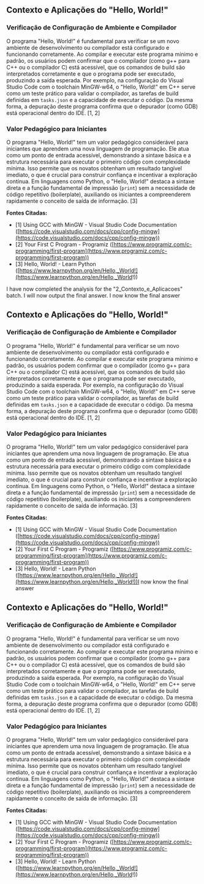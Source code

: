 ## Contexto e Aplicações do "Hello, World!"

### Verificação de Configuração de Ambiente e Compilador

O programa "Hello, World!" é fundamental para verificar se um novo ambiente de desenvolvimento ou compilador está configurado e funcionando corretamente. Ao compilar e executar este programa mínimo e padrão, os usuários podem confirmar que o compilador (como g++ para C++ ou o compilador C) está acessível, que os comandos de build são interpretados corretamente e que o programa pode ser executado, produzindo a saída esperada. Por exemplo, na configuração do Visual Studio Code com o toolchain MinGW-w64, o "Hello, World!" em C++ serve como um teste prático para validar o compilador, as tarefas de build definidas em `tasks.json` e a capacidade de executar o código. Da mesma forma, a depuração deste programa confirma que o depurador (como GDB) está operacional dentro do IDE. [1, 2]

### Valor Pedagógico para Iniciantes

O programa "Hello, World!" tem um valor pedagógico considerável para iniciantes que aprendem uma nova linguagem de programação. Ele atua como um ponto de entrada acessível, demonstrando a sintaxe básica e a estrutura necessária para executar o primeiro código com complexidade mínima. Isso permite que os novatos obtenham um resultado tangível imediato, o que é crucial para construir confiança e incentivar a exploração contínua. Em linguagens como Python, o "Hello, World!" destaca a sintaxe direta e a função fundamental de impressão (`print`) sem a necessidade de código repetitivo (boilerplate), auxiliando os iniciantes a compreenderem rapidamente o conceito de saída de informação. [3]

**Fontes Citadas:**
*   [1] Using GCC with MinGW - Visual Studio Code Documentation ([https://code.visualstudio.com/docs/cpp/config-mingw](https://code.visualstudio.com/docs/cpp/config-mingw))
*   [2] Your First C Program - Programiz ([https://www.programiz.com/c-programming/first-program](https://www.programiz.com/c-programming/first-program))
*   [3] Hello, World! - Learn Python ([https://www.learnpython.org/en/Hello,_World!](https://www.learnpython.org/en/Hello,_World!))

I have now completed the analysis for the "2_Contexto_e_Aplicacoes" batch. I will now output the final answer.
I now know the final answer
## Contexto e Aplicações do "Hello, World!"

### Verificação de Configuração de Ambiente e Compilador

O programa "Hello, World!" é fundamental para verificar se um novo ambiente de desenvolvimento ou compilador está configurado e funcionando corretamente. Ao compilar e executar este programa mínimo e padrão, os usuários podem confirmar que o compilador (como g++ para C++ ou o compilador C) está acessível, que os comandos de build são interpretados corretamente e que o programa pode ser executado, produzindo a saída esperada. Por exemplo, na configuração do Visual Studio Code com o toolchain MinGW-w64, o "Hello, World!" em C++ serve como um teste prático para validar o compilador, as tarefas de build definidas em `tasks.json` e a capacidade de executar o código. Da mesma forma, a depuração deste programa confirma que o depurador (como GDB) está operacional dentro do IDE. [1, 2]

### Valor Pedagógico para Iniciantes

O programa "Hello, World!" tem um valor pedagógico considerável para iniciantes que aprendem uma nova linguagem de programação. Ele atua como um ponto de entrada acessível, demonstrando a sintaxe básica e a estrutura necessária para executar o primeiro código com complexidade mínima. Isso permite que os novatos obtenham um resultado tangível imediato, o que é crucial para construir confiança e incentivar a exploração contínua. Em linguagens como Python, o "Hello, World!" destaca a sintaxe direta e a função fundamental de impressão (`print`) sem a necessidade de código repetitivo (boilerplate), auxiliando os iniciantes a compreenderem rapidamente o conceito de saída de informação. [3]

**Fontes Citadas:**
*   [1] Using GCC with MinGW - Visual Studio Code Documentation ([https://code.visualstudio.com/docs/cpp/config-mingw](https://code.visualstudio.com/docs/cpp/config-mingw))
*   [2] Your First C Program - Programiz ([https://www.programiz.com/c-programming/first-program](https://www.programiz.com/c-programming/first-program))
*   [3] Hello, World! - Learn Python ([https://www.learnpython.org/en/Hello,_World!](https://www.learnpython.org/en/Hello,_World!))I now know the final answer
## Contexto e Aplicações do "Hello, World!"

### Verificação de Configuração de Ambiente e Compilador

O programa "Hello, World!" é fundamental para verificar se um novo ambiente de desenvolvimento ou compilador está configurado e funcionando corretamente. Ao compilar e executar este programa mínimo e padrão, os usuários podem confirmar que o compilador (como g++ para C++ ou o compilador C) está acessível, que os comandos de build são interpretados corretamente e que o programa pode ser executado, produzindo a saída esperada. Por exemplo, na configuração do Visual Studio Code com o toolchain MinGW-w64, o "Hello, World!" em C++ serve como um teste prático para validar o compilador, as tarefas de build definidas em `tasks.json` e a capacidade de executar o código. Da mesma forma, a depuração deste programa confirma que o depurador (como GDB) está operacional dentro do IDE. [1, 2]

### Valor Pedagógico para Iniciantes

O programa "Hello, World!" tem um valor pedagógico considerável para iniciantes que aprendem uma nova linguagem de programação. Ele atua como um ponto de entrada acessível, demonstrando a sintaxe básica e a estrutura necessária para executar o primeiro código com complexidade mínima. Isso permite que os novatos obtenham um resultado tangível imediato, o que é crucial para construir confiança e incentivar a exploração contínua. Em linguagens como Python, o "Hello, World!" destaca a sintaxe direta e a função fundamental de impressão (`print`) sem a necessidade de código repetitivo (boilerplate), auxiliando os iniciantes a compreenderem rapidamente o conceito de saída de informação. [3]

**Fontes Citadas:**
*   [1] Using GCC with MinGW - Visual Studio Code Documentation ([https://code.visualstudio.com/docs/cpp/config-mingw](https://code.visualstudio.com/docs/cpp/config-mingw))
*   [2] Your First C Program - Programiz ([https://www.programiz.com/c-programming/first-program](https://www.programiz.com/c-programming/first-program))
*   [3] Hello, World! - Learn Python ([https://www.learnpython.org/en/Hello,_World!](https://www.learnpython.org/en/Hello,_World!))